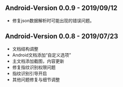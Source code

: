 ## Android-Version 0.0.9 - 2019/09/12
- 修复json数据解析时可能出现的错误问题。

## Android-Version 0.0.8 - 2019/07/23
- 文档结构调整
- Android文档添加“自定义选项”
- 主文档添加截图，内容更新
- 修复指纹识别权限问题
- 指纹识别引导开启
- 其他问题修复与细节调整